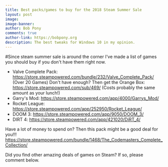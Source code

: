 ```yaml
---
title: Best packs/games to buy for the 2018 Steam Summer Sale
layout: post
image: 
image-banner: 
author: Bob Pony
comments: true
author-link: https://bobpony.org
description: The best tweaks for Windows 10 in my opinion.
---
```

#Since steam summer sale is around the corner I've made a list of games you should buy if you don't have them right now.

- Valve Complete Pack: https://store.steampowered.com/bundle/232/Valve_Complete_Pack/ (Over 20 Games)
Don't have enough? Then get the Orange Box: https://store.steampowered.com/sub/469/ (Costs probably the same amount as your lunch!)
- Garry's Mod: https://store.steampowered.com/app/4000/Garrys_Mod/
- Rocket League: https://store.steampowered.com/app/252950/Rocket_League/
- DOOM 3: https://store.steampowered.com/app/9050/DOOM_3/
- DIRT 4: https://store.steampowered.com/app/421020/DiRT_4/

Have a lot of money to spend on? Then this pack might be a good deal for you!!!
https://store.steampowered.com/bundle/1468/The_Codemasters_Complete_Collection/

Did you find other amazing deals of games on Steam? If so, please comment below.
